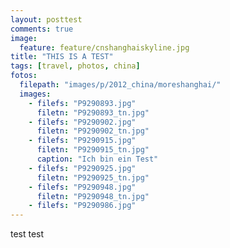 ```yaml
---
layout: posttest
comments: true
image: 
  feature: feature/cnshanghaiskyline.jpg
title: "THIS IS A TEST"
tags: [travel, photos, china]
fotos:
  filepath: "images/p/2012_china/moreshanghai/"
  images:
    - filefs: "P9290893.jpg"
      filetn: "P9290893_tn.jpg"
    - filefs: "P9290902.jpg"
      filetn: "P9290902_tn.jpg"
    - filefs: "P9290915.jpg"
      filetn: "P9290915_tn.jpg"
      caption: "Ich bin ein Test"
    - filefs: "P9290925.jpg"
      filetn: "P9290925_tn.jpg"
    - filefs: "P9290948.jpg"
      filetn: "P9290948_tn.jpg"
    - filefs: "P9290986.jpg"
---
```

test test
